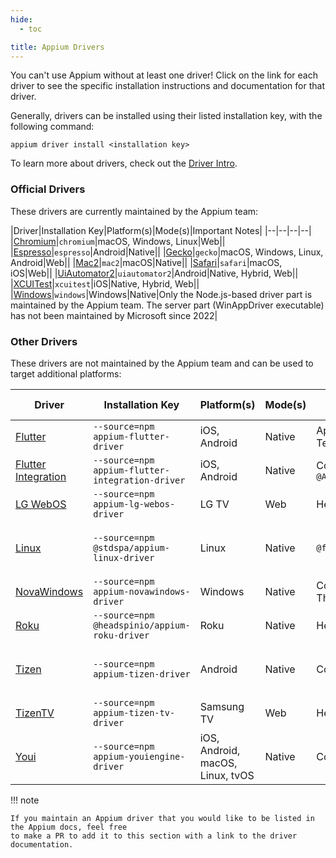 ```yaml
---
hide:
  - toc

title: Appium Drivers
---
```


You can't use Appium without at least one driver! Click on the link for each driver to see the
specific installation instructions and documentation for that driver.

Generally, drivers can be installed using their listed installation key, with the following command:
```
appium driver install <installation key>
```

To learn more about drivers, check out the [Driver Intro](../intro/drivers.md).

### Official Drivers

These drivers are currently maintained by the Appium team:

|Driver|Installation Key|Platform(s)|Mode(s)|Important Notes|
|--|--|--|--|
|[Chromium](https://github.com/appium/appium-chromium-driver)|`chromium`|macOS, Windows, Linux|Web||
|[Espresso](https://github.com/appium/appium-espresso-driver)|`espresso`|Android|Native||
|[Gecko](https://github.com/appium/appium-geckodriver)|`gecko`|macOS, Windows, Linux, Android|Web||
|[Mac2](https://github.com/appium/appium-mac2-driver)|`mac2`|macOS|Native||
|[Safari](https://github.com/appium/appium-safari-driver)|`safari`|macOS, iOS|Web||
|[UiAutomator2](https://github.com/appium/appium-uiautomator2-driver)|`uiautomator2`|Android|Native, Hybrid, Web||
|[XCUITest](https://github.com/appium/appium-xcuitest-driver)|`xcuitest`|iOS|Native, Hybrid, Web||
|[Windows](https://github.com/appium/appium-windows-driver)|`windows`|Windows|Native|Only the Node.js-based driver part is maintained by the Appium team. The server part (WinAppDriver executable) has not been maintained by Microsoft since 2022|

### Other Drivers

These drivers are not maintained by the Appium team and can be used to target additional platforms:

|Driver|Installation Key|Platform(s)|Mode(s)|Supported By|Important Notes|
|--|--|--|--|--|--|
|[Flutter](https://github.com/appium/appium-flutter-driver)|`--source=npm appium-flutter-driver`|iOS, Android|Native|Appium Team/Community||
|[Flutter Integration](https://github.com/AppiumTestDistribution/appium-flutter-integration-driver)|`--source=npm appium-flutter-integration-driver`|iOS, Android|Native|Community / `@AppiumTestDistribution`||
|[LG WebOS](https://github.com/headspinio/appium-lg-webos-driver)|`--source=npm appium-lg-webos-driver`|LG TV|Web|HeadSpin||
|[Linux](https://github.com/fantonglang/appium-linux-driver)|`--source=npm @stdspa/appium-linux-driver`|Linux|Native|`@fantonglang`|Not maintained since 2022|
|[NovaWindows](https://github.com/AutomateThePlanet/appium-novawindows-driver)|`--source=npm appium-novawindows-driver`|Windows|Native|Community / Automate The Planet||
|[Roku](https://github.com/headspinio/appium-roku-driver)|`--source=npm @headspinio/appium-roku-driver`|Roku|Native|HeadSpin||
|[Tizen](https://github.com/Samsung/appium-tizen-driver)|`--source=npm appium-tizen-driver`|Android|Native|Community / Samsung|Not maintained since 2020|
|[TizenTV](https://github.com/headspinio/appium-tizen-tv-driver)|`--source=npm appium-tizen-tv-driver`|Samsung TV|Web|HeadSpin||
|[Youi](https://github.com/YOU-i-Labs/appium-youiengine-driver)|`--source=npm appium-youiengine-driver`|iOS, Android, macOS, Linux, tvOS|Native|Community / You.i|Not maintained since 2022|

!!! note

    If you maintain an Appium driver that you would like to be listed in the Appium docs, feel free
    to make a PR to add it to this section with a link to the driver documentation.
